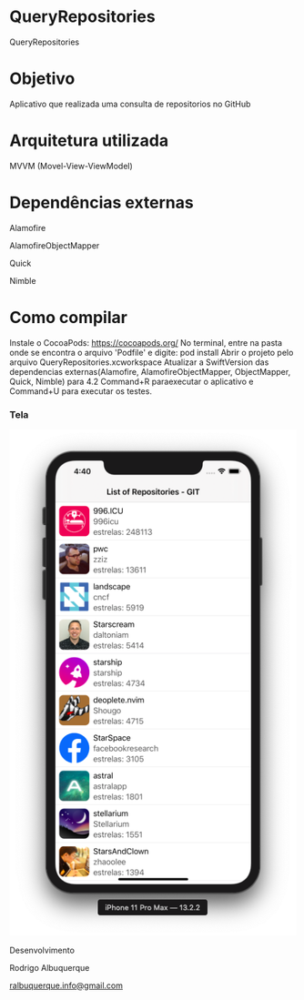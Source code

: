 # QueryRepositories

QueryRepositories

<h1>Objetivo</h1>

Aplicativo que realizada uma consulta de repositorios no GitHub


<h1>Arquitetura utilizada</h1>

MVVM (Movel-View-ViewModel)


<h1>Dependências externas</h1>

Alamofire

AlamofireObjectMapper

Quick

Nimble


<h1>Como compilar</h1>

Instale o CocoaPods: https://cocoapods.org/
No terminal, entre na pasta onde se encontra o arquivo 'Podfile' e digite: pod install
Abrir o projeto pelo arquivo QueryRepositories.xcworkspace
Atualizar a SwiftVersion das dependencias externas(Alamofire, AlamofireObjectMapper, ObjectMapper, Quick, Nimble) para 4.2
Command+R paraexecutar o aplicativo e Command+U para executar os testes.


### Tela

![Image of Query Repositories](evidencia.png)


Desenvolvimento

Rodrigo Albuquerque

ralbuquerque.info@gmail.com
